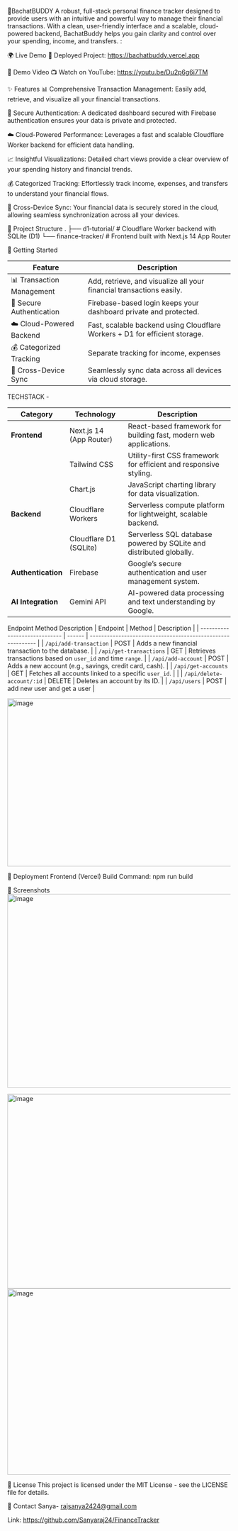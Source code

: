 🧾BachatBUDDY
A robust, full-stack personal finance tracker designed to provide users with an intuitive and powerful way to manage their financial transactions. With a clean, user-friendly interface and a scalable, cloud-powered backend, BachatBuddy helps you gain clarity and control over your spending, income, and transfers.
:

🌍 Live Demo
🔗 Deployed Project:  https://bachatbuddy.vercel.app

🎥 Demo Video
📺 Watch on YouTube: https://youtu.be/Du2p6g6i7TM



✨ Features
📊 Comprehensive Transaction Management: Easily add, retrieve, and visualize all your financial transactions.

🔐 Secure Authentication: A dedicated dashboard secured with Firebase authentication ensures your data is private and protected.

☁️ Cloud-Powered Performance: Leverages a fast and scalable Cloudflare Worker backend for efficient data handling.

📈 Insightful Visualizations: Detailed chart views provide a clear overview of your spending history and financial trends.

💰 Categorized Tracking: Effortlessly track income, expenses, and transfers to understand your financial flows.

🔄 Cross-Device Sync: Your financial data is securely stored in the cloud, allowing seamless synchronization across all your devices.

📁 Project Structure
.
├── d1-tutorial/          # Cloudflare Worker backend with SQLite (D1)
└── finance-tracker/      # Frontend built with Next.js 14 App Router




🚀 Getting Started

| Feature                      | Description                                                                 |
| ---------------------------- | --------------------------------------------------------------------------- |
| 📊 Transaction Management    | Add, retrieve, and visualize all your financial transactions easily.        |
| 🔐 Secure Authentication     | Firebase-based login keeps your dashboard private and protected.            |
| ☁️ Cloud-Powered Backend     | Fast, scalable backend using Cloudflare Workers + D1 for efficient storage. |
| 💰 Categorized Tracking      | Separate tracking for income, expenses                  |
| 🔄 Cross-Device Sync         | Seamlessly sync data across all devices via cloud storage.                  |

TECHSTACK -

| Category           | Technology              | Description                                                         |
| ------------------ | ----------------------- | ------------------------------------------------------------------- |
| **Frontend**       | Next.js 14 (App Router) | React-based framework for building fast, modern web applications.   |
|                    | Tailwind CSS            | Utility-first CSS framework for efficient and responsive styling.   |
|                    | Chart.js                | JavaScript charting library for data visualization.                 |
| **Backend**        | Cloudflare Workers      | Serverless compute platform for lightweight, scalable backend.      |
|                    | Cloudflare D1 (SQLite)  | Serverless SQL database powered by SQLite and distributed globally. |
| **Authentication** | Firebase                | Google’s secure authentication and user management system.          |
| **AI Integration** | Gemini API              | AI-powered data processing and text understanding by Google.        |



Endpoint	Method	Description
| Endpoint                      | Method | Description                                                 |
| ----------------------------- | ------ | ----------------------------------------------------------- |
| `/api/add-transaction`        | POST   | Adds a new financial transaction to the database.           |
| `/api/get-transactions`       | GET    | Retrieves transactions based on `user_id` and time `range`. |
| `/api/add-account`            | POST   | Adds a new account (e.g., savings, credit card, cash).      |
| `/api/get-accounts`           | GET    | Fetches all accounts linked to a specific `user_id`.        |                            |
| `/api/delete-account/:id`     | DELETE | Deletes an account by its ID.                               |
| `/api/users`                  | POST   | add new user and get a user                                 |

<img width="509" height="379" alt="image" src="https://github.com/user-attachments/assets/275904fb-a132-47e4-90f7-bf09932044d3" />



🚀 Deployment
Frontend (Vercel)
Build Command: npm run build


📸 Screenshots
<img width="937" height="437" alt="image" src="https://github.com/user-attachments/assets/dbcf3246-6a02-47f2-9ad1-2f90457a77dc" />

<img width="940" height="439" alt="image" src="https://github.com/user-attachments/assets/d16bd301-ec9b-4862-a1c6-72cca1308810" />

<img width="916" height="420" alt="image" src="https://github.com/user-attachments/assets/1d338a5a-e746-4188-a2b5-66d910160101" />



📄 License
This project is licensed under the MIT License - see the LICENSE file for details.

📧 Contact
 Sanya- rajsanya2424@gmail.com 

Link: https://github.com/Sanyaraj24/FinanceTracker
